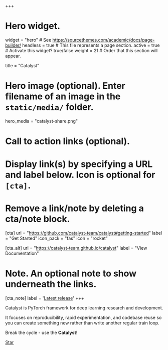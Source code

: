 +++
# Hero widget.
widget = "hero"  # See https://sourcethemes.com/academic/docs/page-builder/
headless = true  # This file represents a page section.
active = true  # Activate this widget? true/false
weight = 21  # Order that this section will appear.

title = "Catalyst"

# Hero image (optional). Enter filename of an image in the `static/media/` folder.
hero_media = "catalyst-share.png"

# Call to action links (optional).
#   Display link(s) by specifying a URL and label below. Icon is optional for `[cta]`.
#   Remove a link/note by deleting a cta/note block.
[cta]
  url = "https://github.com/catalyst-team/catalyst#getting-started"
  label = "Get Started"
  icon_pack = "fas"
  icon = "rocket"
  
[cta_alt]
  url = "https://catalyst-team.github.io/catalyst"
  label = "View Documentation"

# Note. An optional note to show underneath the links.
[cta_note]
  label = '<a class="js-github-release" href="https://github.com/catalyst-team/catalyst/releases" data-repo="catalyst-team/catalyst">Latest release<!-- V --></a>'
+++

Catalyst is PyTorch framework for deep learning research and development.

It focuses on reproducibility, rapid experimentation, and codebase reuse 
so you can create something new rather than write another regular train loop.

Break the cycle - use the **Catalyst**!

<span style="text-shadow: none;"><a class="github-button" href="https://github.com/catalyst-team/catalyst" data-icon="octicon-star" data-size="large" data-show-count="true" aria-label="Star this on GitHub">Star</a><script async defer src="https://buttons.github.io/buttons.js"></script></span>
